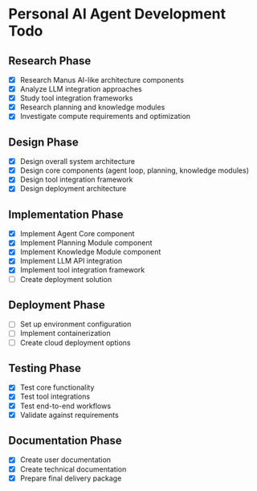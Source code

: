 # Personal AI Agent Development Todo

## Research Phase
- [x] Research Manus AI-like architecture components
- [x] Analyze LLM integration approaches
- [x] Study tool integration frameworks
- [x] Research planning and knowledge modules
- [x] Investigate compute requirements and optimization

## Design Phase
- [x] Design overall system architecture
- [x] Design core components (agent loop, planning, knowledge modules)
- [x] Design tool integration framework
- [x] Design deployment architecture

## Implementation Phase
- [x] Implement Agent Core component
- [x] Implement Planning Module component
- [x] Implement Knowledge Module component
- [x] Implement LLM API integration
- [x] Implement tool integration framework
- [ ] Create deployment solution

## Deployment Phase
- [ ] Set up environment configuration
- [ ] Implement containerization
- [ ] Create cloud deployment options

## Testing Phase
- [x] Test core functionality
- [x] Test tool integrations
- [x] Test end-to-end workflows
- [x] Validate against requirements

## Documentation Phase
- [x] Create user documentation
- [x] Create technical documentation
- [x] Prepare final delivery package
